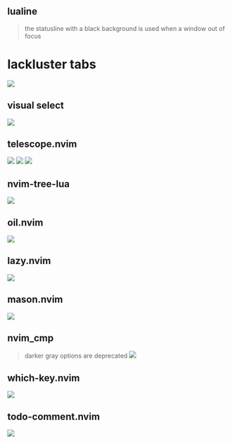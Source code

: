 ## lualine
>  the statusline with a black background is used when a window out of focus
<!-- ![](./asset/lackluster-lualine.png) -->

# lackluster tabs
![](./asset/lackluster-tabs.png)

## visual select
![](./asset/lackluster-visual.png)

## telescope.nvim
![](./asset/lackluster-telescope-find.png)
![](./asset/lackluster-telescope-search.png)
![](./asset/lackluster-telescope-preview.png)

## nvim-tree-lua
![](./asset/lackluster-tree.png)

## oil.nvim
![](./asset/lackluster-oil.png)

## lazy.nvim
![](./asset/lackluster-lazy.png)

## mason.nvim
![](./asset/lackluster-mason.png)

## nvim_cmp
> darker gray options are deprecated
![](./asset/lackluster-cmp.png)

## which-key.nvim
![](./asset/lackluster-which-key.png)

## todo-comment.nvim
![](./asset/lackluster-todo.png)

